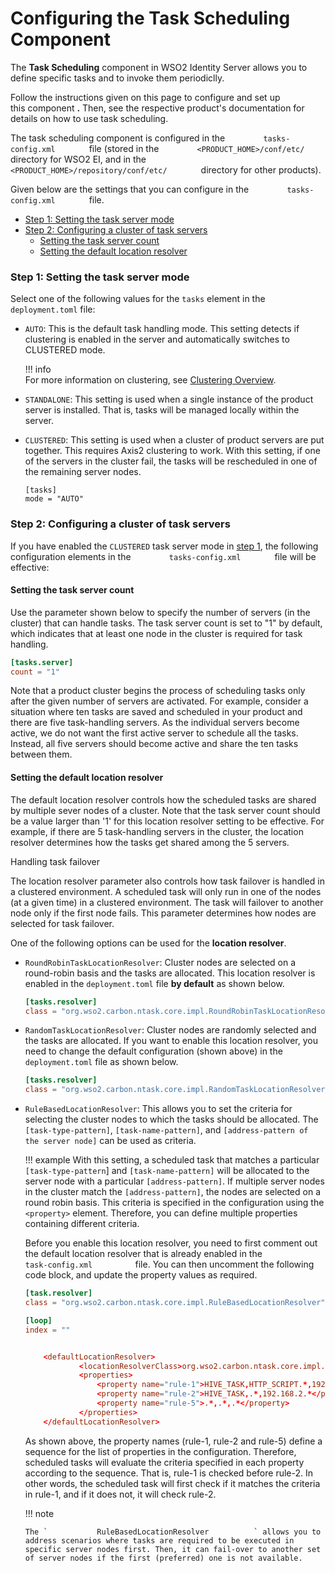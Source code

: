 # Configuring the Task Scheduling Component

The **Task Scheduling** component in WSO2 Identity Server allows you to define
specific tasks and to invoke them periodiclly. 

Follow the instructions given on this page to configure and set up
this component **.** Then, see the respective product's documentation
for details on how to use task scheduling.

The task scheduling component is configured in the
`         tasks-config.xml        ` file (stored in the
`         <PRODUCT_HOME>/conf/etc/        ` directory for WSO2 EI, and
in the `         <PRODUCT_HOME>/repository/conf/etc/        ` directory
for other products).

Given below are the settings that you can configure in the
`         tasks-config.xml        ` file.

-   [Step 1: Setting the task server
    mode](#ConfiguringtheTaskSchedulingComponent-Step1Step1:Settingthetaskservermode)
-   [Step 2: Configuring a cluster of task
    servers](#ConfiguringtheTaskSchedulingComponent-Step2:Configuringaclusteroftaskservers)
    -   [Setting the task server
        count](#ConfiguringtheTaskSchedulingComponent-tastk_server_countSettingthetaskservercount)
    -   [Setting the default location
        resolver](#ConfiguringtheTaskSchedulingComponent-Settingthedefaultlocationresolver)

### Step 1: Setting the task server mode

Select one of the following values for the `tasks` element in the `deployment.toml` file:

-   `AUTO`: This is the default task handling mode. This setting
    detects if clustering is enabled in the
    server and automatically switches to CLUSTERED mode.

    !!! info    
        For more information on clustering, see [Clustering Overview](../../administer/clustering-overview). 

-   `STANDALONE`: This setting is used when a single instance of the
    product server is installed. That is, tasks will be managed locally
    within the server.

-   `CLUSTERED`: This setting is used when a cluster of product
    servers are put together. This requires Axis2 clustering to
    work. With this setting, if one of the servers in the cluster fail,
    the tasks will be rescheduled in one of the remaining server
    nodes.  

    ``` tab="Example"
    [tasks]
    mode = "AUTO"
    ```
    
    

### Step 2: Configuring a cluster of task servers

If you have enabled the `CLUSTERED` task server mode in [step
1](#step-1-setting-the-task-server-mode), the following
configuration elements in the `         tasks-config.xml        ` file
will be effective:

#### Setting the task server count

Use the parameter shown below to specify the number of servers (in the
cluster) that can handle tasks. The task server count is set to "1" by
default, which indicates that at least one node in the cluster is
required for task handling.

``` toml
[tasks.server]
count = "1"
```

Note that a product cluster begins the process of scheduling tasks only
after the given number of servers are activated. For example, consider a
situation where ten tasks are saved and scheduled in your product and
there are five task-handling servers. As the individual servers become
active, we do not want the first active server to schedule all the
tasks. Instead, all five servers should become active and share the ten
tasks between them.

#### Setting the default location resolver

The default location resolver controls how the scheduled tasks are
shared by multiple sever nodes of a cluster. Note that the task server
count should be a value larger than '1' for this location resolver
setting to be effective. For example, if there are 5 task-handling
servers in the cluster, the location resolver determines how the tasks
get shared among the 5 servers.

Handling task failover

The location resolver parameter also controls how task failover is
handled in a clustered environment. A scheduled task will only run in
one of the nodes (at a given time) in a clustered environment. The task
will failover to another node only if the first node fails. This
parameter determines how nodes are selected for task failover.

One of the following options can be used for the **location resolver**.

-   `RoundRobinTaskLocationResolver`: Cluster nodes are selected on a round-robin basis and the tasks
    are allocated. This location resolver is enabled in the
    `deployment.toml` file **by default** as shown below.

    ``` toml
    [tasks.resolver]
    class = "org.wso2.carbon.ntask.core.impl.RoundRobinTaskLocationResolver"
    ```

-   `RandomTaskLocationResolver`: Cluster nodes are randomly selected and the tasks are allocated.
    If you want to enable this location resolver, you need to change the
    default configuration (shown above) in the
    `deployment.toml` file as shown below.

    ``` toml
    [tasks.resolver]
    class = "org.wso2.carbon.ntask.core.impl.RandomTaskLocationResolver"
    ```

-   `RuleBasedLocationResolver`: This allows you to set the criteria for selecting the cluster
    nodes to which the tasks should be allocated. The
    `[task-type-pattern]`, `[task-name-pattern]`, and `[address-pattern
    of the server node]` can be used as criteria. 

    !!! example 
        With this setting, a scheduled task that matches a particular `[task-type-pattern`] and `[task-name-pattern]` will be allocated to the server node with a particular `[address-pattern]`. If multiple server nodes in the cluster match the `[address-pattern]`, the nodes are selected on a round robin basis. This criteria is specified in the configuration using the `<property>` element. Therefore, you can define multiple properties containing different criteria.  

    Before you enable this location resolver, you need to first comment
    out the default location resolver that is already enabled in the
    `           task-config.xml          ` file. You can then uncomment
    the following code block, and update the property values as
    required.

    ``` toml
    [task.resolver]
    class = "org.wso2.carbon.ntask.core.impl.RuleBasedLocationResolver"

    [loop]
    index = ""

    
        <defaultLocationResolver>
                <locationResolverClass>org.wso2.carbon.ntask.core.impl.RuleBasedLocationResolver</locationResolverClass>
                <properties>
                    <property name="rule-1">HIVE_TASK,HTTP_SCRIPT.*,192.168.1.*</property>
                    <property name="rule-2">HIVE_TASK,.*,192.168.2.*</property>
                    <property name="rule-5">.*,.*,.*</property>
                </properties>
        </defaultLocationResolver>
    ```

    As shown above, the property names (rule-1, rule-2 and rule-5)
    define a sequence for the list of properties in the configuration.
    Therefore, scheduled tasks will evaluate the criteria specified in
    each property according to the sequence. That is, rule-1 is checked
    before rule-2. In other words, the scheduled task will first check
    if it matches the criteria in rule-1, and if it does not, it will
    check rule-2.

    !!! note
    
        The `           RuleBasedLocationResolver          ` allows you to
        address scenarios where tasks are required to be executed in
        specific server nodes first. Then, it can fail-over to another set
        of server nodes if the first (preferred) one is not available.
    
